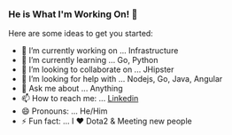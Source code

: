 ### He is What I'm Working On! 👋


Here are some ideas to get you started:

- 🔭 I’m currently working on ... Infrastructure
- 🌱 I’m currently learning ... Go, Python
- 👯 I’m looking to collaborate on ... JHipster
- 🤔 I’m looking for help with ... Nodejs, Go, Java, Angular
- 💬 Ask me about ... Anything
- 📫 How to reach me: ... [Linkedin](https://linkedin.com/in/dozturkan)
- 😄 Pronouns: ... He/Him
- ⚡ Fun fact: ... I ❤️ Dota2 & Meeting new people

